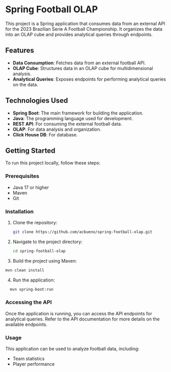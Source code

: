 # Spring Football OLAP

This project is a Spring application that consumes data from an external API for the 2023 Brazilian Serie A Football Championship. It organizes the data into an OLAP cube and provides analytical queries through endpoints.

## Features

- **Data Consumption**: Fetches data from an external football API.
- **OLAP Cube**: Structures data in an OLAP cube for multidimensional analysis.
- **Analytical Queries**: Exposes endpoints for performing analytical queries on the data.

## Technologies Used

- **Spring Boot**: The main framework for building the application.
- **Java**: The programming language used for development.
- **REST API**: For consuming the external football data.
- **OLAP**: For data analysis and organization.
- **Click House DB**: For database. 

## Getting Started

To run this project locally, follow these steps:

### Prerequisites

- Java 17 or higher
- Maven
- Git

### Installation

1. Clone the repository:
   ```bash
   git clone https://github.com/acbueno/spring-football-olap.git
   ```

2. Navigate to the project directory:
   ```bash
   cd spring-football-olap
   ```
3. Build the project using Maven:
 ```bash
mvn clean install
 ```
4. Run the application:
 ```bash
   mvn spring-boot:run
 ```

### Accessing the API
Once the application is running, you can access the API endpoints for analytical queries. Refer to the API documentation for more details on the available endpoints.

### Usage
This application can be used to analyze football data, including:

- Team statistics
- Player performance

